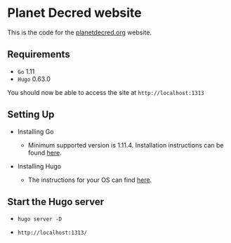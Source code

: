 Planet Decred website
======

This is the code for the [planetdecred.org](https://www.planetdecred.org) website.



## Requirements

* `Go` 1.11
* `Hugo` 0.63.0

You should now be able to access the site at `http://localhost:1313`

## Setting Up

* Installing Go
  * Minimum supported version is 1.11.4. Installation instructions can be found [here](https://golang.org/doc/install).
  
* Installing Hugo
  * The instructions for your OS can find [here](https://gohugo.io/getting-started/installing/).
  
##  Start the Hugo server 

* ` hugo server -D `

* ` http://localhost:1313/ `